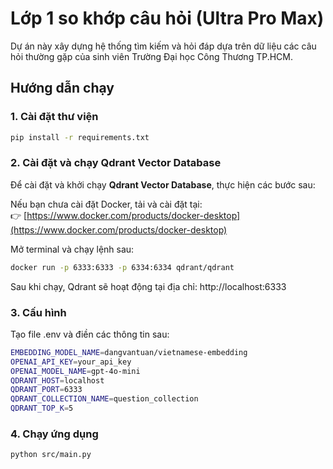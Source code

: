# Lớp 1 so khớp câu hỏi (Ultra Pro Max)

Dự án này xây dựng hệ thống tìm kiếm và hỏi đáp dựa trên dữ liệu các câu hỏi thường gặp của sinh viên Trường Đại học Công Thương TP.HCM.

## Hướng dẫn chạy

### 1. Cài đặt thư viện
```bash
pip install -r requirements.txt
```
### 2. Cài đặt và chạy Qdrant Vector Database

Để cài đặt và khởi chạy **Qdrant Vector Database**, thực hiện các bước sau:

Nếu bạn chưa cài đặt Docker, tải và cài đặt tại:  
👉 [https://www.docker.com/products/docker-desktop](https://www.docker.com/products/docker-desktop)

Mở terminal và chạy lệnh sau:
```bash
docker run -p 6333:6333 -p 6334:6334 qdrant/qdrant
```
Sau khi chạy, Qdrant sẽ hoạt động tại địa chỉ: http://localhost:6333

### 3. Cấu hình
Tạo file .env và điền các thông tin sau:
```bash
EMBEDDING_MODEL_NAME=dangvantuan/vietnamese-embedding
OPENAI_API_KEY=your_api_key
OPENAI_MODEL_NAME=gpt-4o-mini
QDRANT_HOST=localhost
QDRANT_PORT=6333
QDRANT_COLLECTION_NAME=question_collection
QDRANT_TOP_K=5
```

### 4. Chạy ứng dụng
```bash
python src/main.py
```